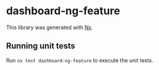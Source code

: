 # dashboard-ng-feature

This library was generated with [Nx](https://nx.dev).

## Running unit tests

Run `nx test dashboard-ng-feature` to execute the unit tests.
